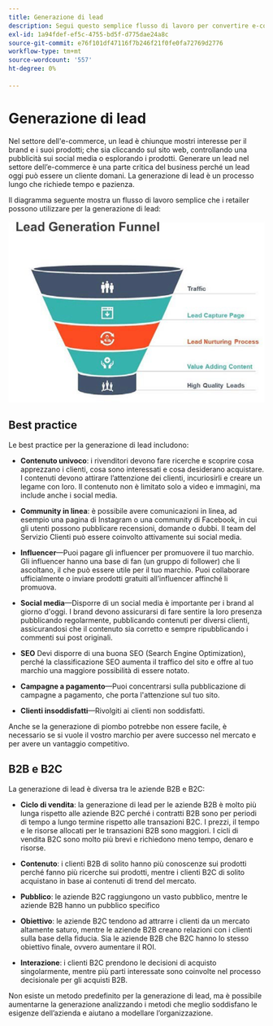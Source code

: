 ```yaml
---
title: Generazione di lead
description: Segui questo semplice flusso di lavoro per convertire e-commerce porta a clienti transazionali.
exl-id: 1a94fdef-ef5c-4755-bd5f-d775dae24a8c
source-git-commit: e76f101df47116f7b246f21f0fe0fa72769d2776
workflow-type: tm+mt
source-wordcount: '557'
ht-degree: 0%

---
```


# Generazione di lead

Nel settore dell&#39;e-commerce, un lead è chiunque mostri interesse per il brand e i suoi prodotti; che sia cliccando sul sito web, controllando una pubblicità sui social media o esplorando i prodotti. Generare un lead nel settore dell’e-commerce è una parte critica del business perché un lead oggi può essere un cliente domani. La generazione di lead è un processo lungo che richiede tempo e pazienza.

Il diagramma seguente mostra un flusso di lavoro semplice che i retailer possono utilizzare per la generazione di lead:

![Diagramma funnel generazione lead](../../assets/playbooks/lead-generation-funnel.png)

## Best practice

Le best practice per la generazione di lead includono:

- **Contenuto univoco**: i rivenditori devono fare ricerche e scoprire cosa apprezzano i clienti, cosa sono interessati e cosa desiderano acquistare. I contenuti devono attirare l’attenzione dei clienti, incuriosirli e creare un legame con loro. Il contenuto non è limitato solo a video e immagini, ma include anche i social media.

- **Community in linea**: è possibile avere comunicazioni in linea, ad esempio una pagina di Instagram o una community di Facebook, in cui gli utenti possono pubblicare recensioni, domande o dubbi. Il team del Servizio Clienti può essere coinvolto attivamente sui social media.

- **Influencer**—Puoi pagare gli influencer per promuovere il tuo marchio. Gli influencer hanno una base di fan (un gruppo di follower) che li ascoltano, il che può essere utile per il tuo marchio. Puoi collaborare ufficialmente o inviare prodotti gratuiti all’influencer affinché li promuova.

- **Social media**—Disporre di un social media è importante per i brand al giorno d&#39;oggi. I brand devono assicurarsi di fare sentire la loro presenza pubblicando regolarmente, pubblicando contenuti per diversi clienti, assicurandosi che il contenuto sia corretto e sempre ripubblicando i commenti sui post originali.

- **SEO** Devi disporre di una buona SEO (Search Engine Optimization), perché la classificazione SEO aumenta il traffico del sito e offre al tuo marchio una maggiore possibilità di essere notato.

- **Campagne a pagamento**—Puoi concentrarsi sulla pubblicazione di campagne a pagamento, che porta l&#39;attenzione sul tuo sito.

- **Clienti insoddisfatti**—Rivolgiti ai clienti non soddisfatti.

Anche se la generazione di piombo potrebbe non essere facile, è necessario se si vuole il vostro marchio per avere successo nel mercato e per avere un vantaggio competitivo.

## B2B e B2C

La generazione di lead è diversa tra le aziende B2B e B2C:

- **Ciclo di vendita**: la generazione di lead per le aziende B2B è molto più lunga rispetto alle aziende B2C perché i contratti B2B sono per periodi di tempo a lungo termine rispetto alle transazioni B2C. I prezzi, il tempo e le risorse allocati per le transazioni B2B sono maggiori. I cicli di vendita B2C sono molto più brevi e richiedono meno tempo, denaro e risorse.

- **Contenuto**: i clienti B2B di solito hanno più conoscenze sui prodotti perché fanno più ricerche sui prodotti, mentre i clienti B2C di solito acquistano in base ai contenuti di trend del mercato.

- **Pubblico**: le aziende B2C raggiungono un vasto pubblico, mentre le aziende B2B hanno un pubblico specifico

- **Obiettivo**: le aziende B2C tendono ad attrarre i clienti da un mercato altamente saturo, mentre le aziende B2B creano relazioni con i clienti sulla base della fiducia. Sia le aziende B2B che B2C hanno lo stesso obiettivo finale, ovvero aumentare il ROI.

- **Interazione**: i clienti B2C prendono le decisioni di acquisto singolarmente, mentre più parti interessate sono coinvolte nel processo decisionale per gli acquisti B2B.

Non esiste un metodo predefinito per la generazione di lead, ma è possibile aumentarne la generazione analizzando i metodi che meglio soddisfano le esigenze dell’azienda e aiutano a modellare l’organizzazione.

